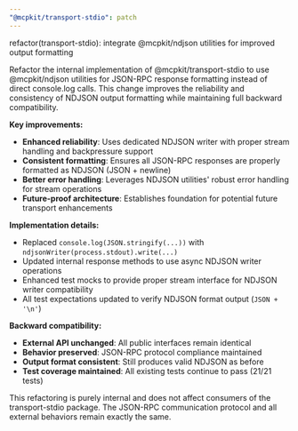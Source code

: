 ```yaml
---
"@mcpkit/transport-stdio": patch
---
```


refactor(transport-stdio): integrate @mcpkit/ndjson utilities for improved output formatting

Refactor the internal implementation of @mcpkit/transport-stdio to use @mcpkit/ndjson utilities for JSON-RPC response formatting instead of direct console.log calls. This change improves the reliability and consistency of NDJSON output formatting while maintaining full backward compatibility.

**Key improvements:**

- **Enhanced reliability**: Uses dedicated NDJSON writer with proper stream handling and backpressure support
- **Consistent formatting**: Ensures all JSON-RPC responses are properly formatted as NDJSON (JSON + newline)
- **Better error handling**: Leverages NDJSON utilities' robust error handling for stream operations
- **Future-proof architecture**: Establishes foundation for potential future transport enhancements

**Implementation details:**

- Replaced `console.log(JSON.stringify(...))` with `ndjsonWriter(process.stdout).write(...)`
- Updated internal response methods to use async NDJSON writer operations
- Enhanced test mocks to provide proper stream interface for NDJSON writer compatibility
- All test expectations updated to verify NDJSON format output (`JSON + '\n'`)

**Backward compatibility:**

- **External API unchanged**: All public interfaces remain identical
- **Behavior preserved**: JSON-RPC protocol compliance maintained
- **Output format consistent**: Still produces valid NDJSON as before
- **Test coverage maintained**: All existing tests continue to pass (21/21 tests)

This refactoring is purely internal and does not affect consumers of the transport-stdio package. The JSON-RPC communication protocol and all external behaviors remain exactly the same.
